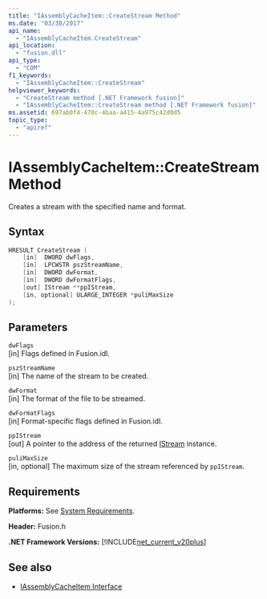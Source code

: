 ```yaml
---
title: "IAssemblyCacheItem::CreateStream Method"
ms.date: "03/30/2017"
api_name:
  - "IAssemblyCacheItem.CreateStream"
api_location:
  - "fusion.dll"
api_type:
  - "COM"
f1_keywords:
  - "IAssemblyCacheItem::CreateStream"
helpviewer_keywords:
  - "CreateStream method [.NET Framework fusion]"
  - "IAssemblyCacheItem::CreateStream method [.NET Framework fusion]"
ms.assetid: 697ab0f4-470c-4baa-a415-4a975c42d0d5
topic_type:
  - "apiref"
---
```


# IAssemblyCacheItem::CreateStream Method

Creates a stream with the specified name and format.

## Syntax

```cpp
HRESULT CreateStream (
    [in]  DWORD dwFlags,
    [in]  LPCWSTR pszStreamName,
    [in]  DWORD dwFormat,
    [in]  DWORD dwFormatFlags,
    [out] IStream **ppIStream,
    [in, optional] ULARGE_INTEGER *puliMaxSize
);
```

## Parameters

`dwFlags`\
[in] Flags defined in Fusion.idl.

`pszStreamName`\
[in] The name of the stream to be created.

`dwFormat`\
[in] The format of the file to be streamed.

`dwFormatFlags`\
[in] Format-specific flags defined in Fusion.idl.

`ppIStream`\
[out] A pointer to the address of the returned [IStream](/windows/desktop/api/objidl/nn-objidl-istream) instance.

`puliMaxSize`\
[in, optional] The maximum size of the stream referenced by `ppIStream`.

## Requirements

**Platforms:** See [System Requirements](../../get-started/system-requirements.md).

**Header:** Fusion.h

**.NET Framework Versions:** [!INCLUDE[net_current_v20plus](../../../../includes/net-current-v20plus-md.md)]

## See also

- [IAssemblyCacheItem Interface](iassemblycacheitem-interface.md)
